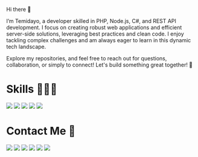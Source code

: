 Hi there 👋

I’m Temidayo, a developer skilled in PHP, Node.js, C#, and REST API development. I focus on creating robust web applications and efficient server-side solutions, leveraging best practices and clean code. I enjoy tackling complex challenges and am always eager to learn in this dynamic tech landscape.

Explore my repositories, and feel free to reach out for questions, collaboration, or simply to connect! Let's build something great together! 🚀

# Skills 👨🏾‍💻
  <img src="https://img.shields.io/badge/C%23-239120?style=for-the-badge&logo=c-sharp&logoColor=white">
  <!--<img src="https://img.shields.io/badge/Python-14354C?style=for-the-badge&logo=python&logoColor=white">-->
  <img src="https://img.shields.io/badge/.NET-5C2D91?style=for-the-badge&logo=.net&logoColor=white">
  <img src="https://img.shields.io/badge/MySQL-00000F?style=for-the-badge&logo=mysql&logoColor=white">
  <img src="https://img.shields.io/badge/PHP-0077B5?style=for-the-badge&logo=php&logoColor=white">
  <img src="https://img.shields.io/badge/Node-0077B5?style=for-the-badge&logo=php&logoColor=white">

# Contact Me 📲
  <a href="https://wa.me/+2347049269626"> <img src="https://img.shields.io/badge/WhatsApp-25D366?style=for-the-badge&logo=whatsapp&logoColor=white"></a>
  <a href="https://t.me/afolabi8120"> <img src="https://img.shields.io/badge/Telegram-2CA5E0?style=for-the-badge&logo=telegram&logoColor=white"></a>
  <a href="mailto: afolabi8120@gmail.com"> <img src="https://img.shields.io/badge/Gmail-D14836?style=for-the-badge&logo=gmail&logoColor=white"></a>
  <a href="https://www.facebook.com/profile.php?id=100056265665208"> <img src="https://img.shields.io/badge/Facebook-1877F2?style=for-the-badge&logo=facebook&logoColor=white"></a>
  <a href="https://twitter.com/afolabitemidee"> <img src="https://img.shields.io/badge/Twitter-1DA1F2?style=for-the-badge&logo=twitter&logoColor=white"></a>
  <a href="https://www.linkedin.com/in/afolabi-temidayo-timothy-6ab2261a5"> <img src="https://img.shields.io/badge/LinkedIn-0077B5?style=for-the-badge&logo=linkedin&logoColor=white"></a>
 
<!-- ![](https://komarev.com/ghpvc/?username=afolabi8120&label=PROFILE+VIEWS) I purposely comment this out 😂😂 it wasn't encouraging ---!>


